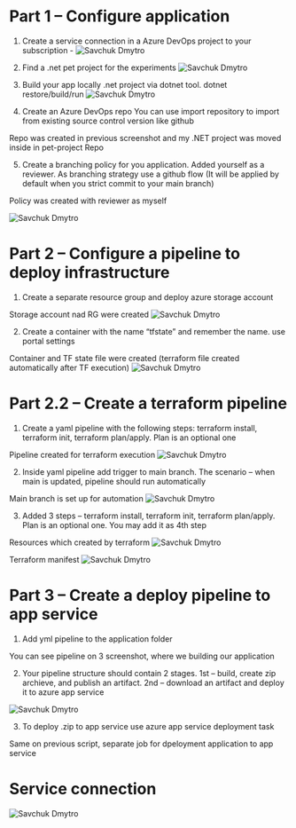 # Part 1 – Configure application

1.	Create a service connection in a Azure DevOps project to your subscription - 
![Savchuk Dmytro](1.png "Service Connection")

2.	Find a .net pet project for the experiments
![Savchuk Dmytro](2.jpeg ".Net project")

3.	Build your app locally .net project via dotnet tool. dotnet restore/build/run
![Savchuk Dmytro](3.jpeg "Build pipeline")

4.	Create an Azure DevOps repo You can use import repository to import from existing source control version like github

Repo was created in previous screenshot and my .NET project was moved inside in pet-project Repo

5.	Create a branching policy for you application. Added yourself as a reviewer. As branching strategy use a github flow (It will be applied by default when you strict commit to your main branch)

Policy was created with reviewer as myself

![Savchuk Dmytro](3.png "Branch policy")


# Part 2 – Configure a pipeline to deploy infrastructure 

1.	Create a separate resource group and deploy azure storage account 

Storage account nad RG were created 
![Savchuk Dmytro](2.1.png "RG and Storage acc")

2.	Create a container with the name “tfstate” and remember the name. use portal settings 

Container and TF state file were created (terraform file created automatically after TF execution)
![Savchuk Dmytro](2.2.png "Container and state file")


# Part 2.2 – Create a terraform pipeline

1.	Create a yaml pipeline with the following steps: terraform install, terraform init, terraform plan/apply. Plan is an optional one 

Pipeline created for terraform execution
![Savchuk Dmytro](2.3.png "Container and state file")

2.	Inside yaml pipeline add trigger to main branch. The scenario – when main is updated, pipeline should run automatically

Main branch is set up for automation
![Savchuk Dmytro](2.4.png "Container and state file")

3.	Added 3 steps – terraform install, terraform init, terraform plan/apply. Plan is an optional one. You may add it as 4th step

Resources which created by terraform
![Savchuk Dmytro](2.5.png "Container and state file")

Terraform manifest
![Savchuk Dmytro](2.6.png "Container and state file")


# Part 3 – Create a deploy pipeline to app service

1.	Add yml pipeline to the application folder

You can see pipeline on 3 screenshot, where we building our application

2.	Your pipeline structure should contain 2 stages. 1st – build, create zip archieve, and publish an artifact. 2nd – download an artifact and deploy it to azure app service 

![Savchuk Dmytro](2.7.png "Container and state file")

3.	To deploy .zip to app service use azure app service deployment task

Same on previous script, separate job for dpeloyment application to app service 

# Service connection 

![Savchuk Dmytro](2.8.png "Container and state file")
